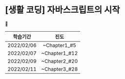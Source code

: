 # [생활 코딩]  자바스크립트의 시작

📌



|  학습기간  |     진도      |
| :--------: | :-----------: |
| 2022/02/06 | ~Chapter1_#5  |
| 2022/02/07 | ~Chapter1_#12 |
| 2022/02/09 | ~Chapter2_#20 |
| 2022/02/11 | ~Chapter3_#28 |

